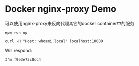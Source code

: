 Docker nginx-proxy Demo
=======================

可以使用nginx-proxy来反向代理其它的docker container中的服务

```
npm run up

curl -H "Host: whoami.local" localhost:10080
```

Will respond:

```
I'm f9e3e73c0cc4
```
